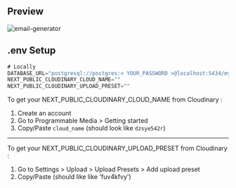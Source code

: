 ## Preview

![email-generator](email-generator.gif)

## .env Setup

```js
# Locally
DATABASE_URL="postgresql://postgres:< YOUR_PASSWORD >@localhost:5434/mydb?schema=public"
NEXT_PUBLIC_CLOUDINARY_CLOUD_NAME=""
NEXT_PUBLIC_CLOUDINARY_UPLOAD_PRESET=""
```

To get your NEXT_PUBLIC_CLOUDINARY_CLOUD_NAME from Cloudinary :
1. Create an account
2. Go to Programmable Media > Getting started
3. Copy/Paste `cloud_name` (should look like `dzsye542r`)

----

To get your NEXT_PUBLIC_CLOUDINARY_UPLOAD_PRESET from Cloudinary :
1. Go to Settings > Upload > Upload Presets > Add upload preset
2. Copy/Paste (should like like 'fuv4kfvy')
